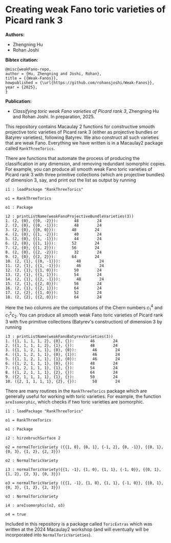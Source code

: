 # Creating weak Fano toric varieties of Picard rank 3

**Authors:**
- Zhengning Hu
- Rohan Joshi

**Bibtex citation:**
```
@misc{weakFano-repo,
author = {Hu, Zhengning and Joshi, Rohan},
title = {{Weak-Fanos}},
howpublished = {\url{https://github.com/rohansjoshi/Weak-Fanos}},
year = {2025},
}
```

**Publication:**
* *Classifying toric weak Fano varieties of Picard rank 3*, Zhengning Hu and Rohan Joshi. In preparation, 2025.

This repository contains Macaulay 2 functions for constructive smooth projective toric varieties of Picard rank 3 (either as projective bundles or Batyrev varieties), following Batyrev. We also construct all such varieties that are weak Fano. Everything we have written is in a Macaulay2 package called `RankThreeTorics`. 

There are functions that automate the process of producing the classification in any dimension, and removing redundant isomorphic copies. For example, you can produce all smooth weak Fano toric varieties of Picard rank 3 with three primitive collections (which are projective bundles) of dimension 3, say, and print out the list as output by running

```
i1 : loadPackage "RankThreeTorics"

o1 = RankThreeTorics

o1 : Package

i2 : printListName(weakFanoProjectiveBundleVarieties(3))
1. (2, {0}, {{0, -2}}):       48        24        
2. (2, {0}, {{0, -1}}):       48        24        
3. (2, {0}, {{0, 0}}):       48        24        
4. (2, {0}, {{1, -2}}):       40        24        
5. (2, {0}, {{1, -1}}):       44        24        
6. (2, {0}, {{1, 1}}):       52        24        
7. (2, {0}, {{1, 2}}):       56        24        
8. (2, {0}, {{2, -2}}):       32        24        
9. (2, {0}, {{2, 2}}):       64        24        
10. (2, {1}, {{0, -1}}):       48        24        
11. (2, {1}, {{1, -1}}):       46        24        
12. (2, {1}, {{1, 0}}):       50        24        
13. (2, {1}, {{1, 1}}):       54        24        
14. (2, {1}, {{2, -1}}):       48        24        
15. (2, {1}, {{2, 0}}):       56        24        
16. (2, {1}, {{2, 1}}):       64        24        
17. (2, {2}, {{1, 0}}):       52        24        
18. (2, {2}, {{2, 0}}):       64        24   
```

Here the two columns are the computations of the Chern numbers $c_1^4$ and $c_1^2 c_2$. You can produce all smooth weak Fano toric varieties of Picard rank 3 with five primitive collections (Batyrev's construction) of dimension 3 by running

```
i3 : printListName(weakFanoBatyrevVarieties(3))
1. ({1, 1, 1, 1, 2}, {0}, {}):       46        24        
2. ({1, 1, 1, 1, 2}, {1}, {}):       48        24        
3. ({1, 1, 2, 1, 1}, {0}, {0}):       46        24        
4. ({1, 1, 2, 1, 1}, {0}, {1}):       46        24        
5. ({1, 1, 2, 1, 1}, {1}, {0}):       46        24        
6. ({1, 2, 1, 1, 1}, {0}, {}):       48        24        
7. ({1, 2, 1, 1, 1}, {1}, {}):       54        24        
8. ({1, 2, 1, 1, 1}, {2}, {}):       64        24        
9. ({2, 1, 1, 1, 1}, {1}, {}):       50        24        
10. ({2, 1, 1, 1, 1}, {2}, {}):       58        24   
```

There are many routines in the `RankThreeTorics` package which are generally useful for working with toric varieties. For example, the function `areIsomorphic`, which checks if two toric varieties are isomorphic. 

```
i1 : loadPackage "RankThreeTorics"

o1 = RankThreeTorics

o1 : Package

i2 : hirzebruchSurface 2

o2 = normalToricVariety ({{1, 0}, {0, 1}, {-1, 2}, {0, -1}}, {{0, 1}, {0, 3}, {1, 2}, {2, 3}})

o2 : NormalToricVariety

i3 : normalToricVariety({{1, -1}, {1, 0}, {1, 1}, {-1, 0}}, {{0, 1}, {1, 2}, {2, 3}, {0, 3}}) 

o3 = normalToricVariety ({{1, -1}, {1, 0}, {1, 1}, {-1, 0}}, {{0, 1}, {0, 3}, {1, 2}, {2, 3}})

o3 : NormalToricVariety

i4 : areIsomorphic(o2, o3)

o4 = true

```

Included in this repository is a package called `ToricExtras` which was written at the 2024 Macaulay2 workshop (and will eventually will be incorporated into `NormalToricVarieties`).